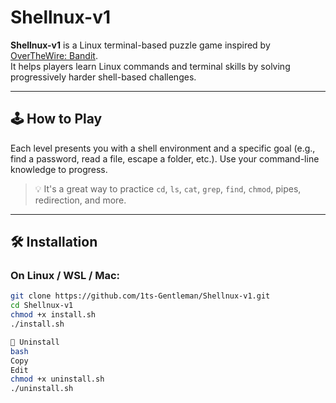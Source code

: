 # Shellnux-v1

**Shellnux-v1** is a Linux terminal-based puzzle game inspired by [OverTheWire: Bandit](https://overthewire.org/wargames/bandit/).  
It helps players learn Linux commands and terminal skills by solving progressively harder shell-based challenges.

---

## 🕹️ How to Play

Each level presents you with a shell environment and a specific goal (e.g., find a password, read a file, escape a folder, etc.). Use your command-line knowledge to progress.

> 💡 It's a great way to practice `cd`, `ls`, `cat`, `grep`, `find`, `chmod`, pipes, redirection, and more.

---

## 🛠️ Installation

### On Linux / WSL / Mac:

```bash
git clone https://github.com/1ts-Gentleman/Shellnux-v1.git
cd Shellnux-v1
chmod +x install.sh
./install.sh

🧹 Uninstall
bash
Copy
Edit
chmod +x uninstall.sh
./uninstall.sh
